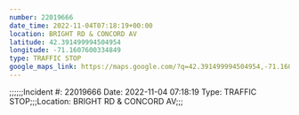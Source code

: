 ```yaml
---
number: 22019666
date_time: 2022-11-04T07:18:19+00:00
location: BRIGHT RD & CONCORD AV
latitude: 42.391499994504954
longitude: -71.1607600334849
type: TRAFFIC STOP
google_maps_link: https://maps.google.com/?q=42.391499994504954,-71.1607600334849
---
```


;;;;;;Incident #: 22019666  Date: 2022-11-04 07:18:19   Type: TRAFFIC STOP;;;Location: BRIGHT RD & CONCORD AV;;;
